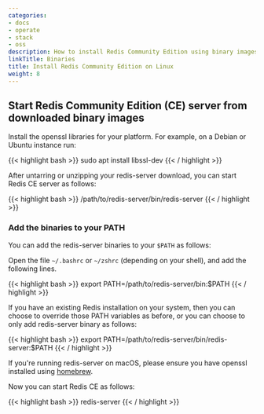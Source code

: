 ```yaml
---
categories:
- docs
- operate
- stack
- oss
description: How to install Redis Community Edition using binary images
linkTitle: Binaries
title: Install Redis Community Edition on Linux
weight: 8
---
```


## Start Redis Community Edition (CE) server from downloaded binary images

Install the openssl libraries for your platform. For example, on a Debian or Ubuntu instance run:

{{< highlight bash >}}
sudo apt install libssl-dev
{{< / highlight >}}

After untarring or unzipping your redis-server download, you can start Redis CE server as follows:

{{< highlight bash >}}
/path/to/redis-server/bin/redis-server
{{< / highlight >}}

### Add the binaries to your PATH

You can add the redis-server binaries to your `$PATH` as follows:

Open the file `~/.bashrc` or `~/zshrc` (depending on your shell), and add the following lines.

{{< highlight bash >}}
export PATH=/path/to/redis-server/bin:$PATH
{{< / highlight >}}

If you have an existing Redis installation on your system, then you can choose to override those PATH variables as before, or you can choose to only add redis-server binary as follows:

{{< highlight bash >}}
export PATH=/path/to/redis-server/bin/redis-server:$PATH
{{< / highlight >}}

If you're running redis-server on macOS, please ensure you have openssl installed using [homebrew](https://brew.sh/).

Now you can start Redis CE as follows:

{{< highlight bash >}}
redis-server
{{< / highlight >}}
